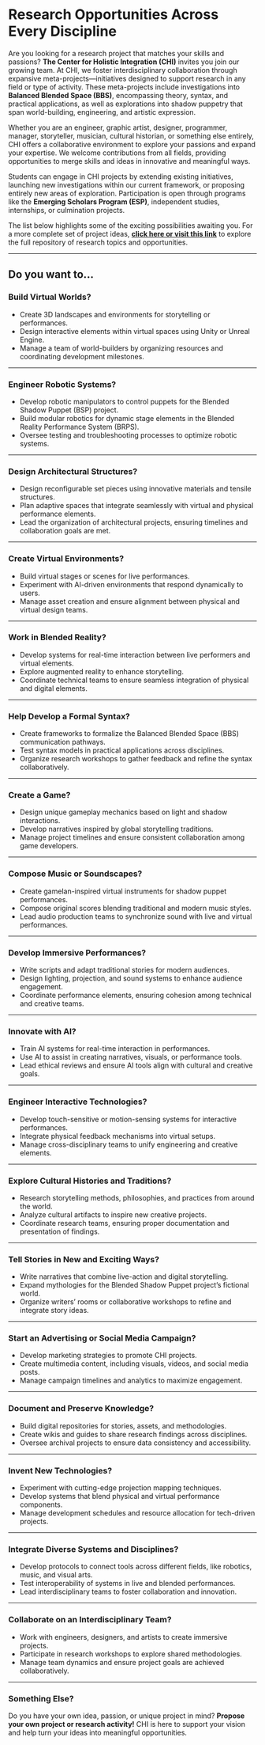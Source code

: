 # Research Opportunities Across Every Discipline

Are you looking for a research project that matches your skills and passions? **The Center for Holistic Integration (CHI)** invites you join our growing team. At CHI, we foster interdisciplinary collaboration through expansive meta-projects—initiatives designed to support research in any field or type of activity. These meta-projects include investigations into **Balanced Blended Space (BBS)**, encompassing theory, syntax, and practical applications, as well as explorations into shadow puppetry that span world-building, engineering, and artistic expression.

Whether you are an engineer, graphic artist, designer, programmer, manager, storyteller, musician, cultural historian, or something else entirely, CHI offers a collaborative environment to explore your passions and expand your expertise. We welcome contributions from all fields, providing opportunities to merge skills and ideas in innovative and meaningful ways.

Students can engage in CHI projects by extending existing initiatives, launching new investigations within our current framework, or proposing entirely new areas of exploration. Participation is open through programs like the **Emerging Scholars Program (ESP)**, independent studies, internships, or culmination projects.

The list below highlights some of the exciting possibilities awaiting you. For a more complete set of project ideas, **[click here or visit this link](#)** to explore the full repository of research topics and opportunities.

---

## Do you want to...

### Build Virtual Worlds?
- Create 3D landscapes and environments for storytelling or performances.
- Design interactive elements within virtual spaces using Unity or Unreal Engine.
- Manage a team of world-builders by organizing resources and coordinating development milestones.

---

### Engineer Robotic Systems?
- Develop robotic manipulators to control puppets for the Blended Shadow Puppet (BSP) project.
- Build modular robotics for dynamic stage elements in the Blended Reality Performance System (BRPS).
- Oversee testing and troubleshooting processes to optimize robotic systems.

---

### Design Architectural Structures?
- Design reconfigurable set pieces using innovative materials and tensile structures.
- Plan adaptive spaces that integrate seamlessly with virtual and physical performance elements.
- Lead the organization of architectural projects, ensuring timelines and collaboration goals are met.

---

### Create Virtual Environments?
- Build virtual stages or scenes for live performances.
- Experiment with AI-driven environments that respond dynamically to users.
- Manage asset creation and ensure alignment between physical and virtual design teams.

---

### Work in Blended Reality?
- Develop systems for real-time interaction between live performers and virtual elements.
- Explore augmented reality to enhance storytelling.
- Coordinate technical teams to ensure seamless integration of physical and digital elements.

---

### Help Develop a Formal Syntax?
- Create frameworks to formalize the Balanced Blended Space (BBS) communication pathways.
- Test syntax models in practical applications across disciplines.
- Organize research workshops to gather feedback and refine the syntax collaboratively.

---

### Create a Game?
- Design unique gameplay mechanics based on light and shadow interactions.
- Develop narratives inspired by global storytelling traditions.
- Manage project timelines and ensure consistent collaboration among game developers.

---

### Compose Music or Soundscapes?
- Create gamelan-inspired virtual instruments for shadow puppet performances.
- Compose original scores blending traditional and modern music styles.
- Lead audio production teams to synchronize sound with live and virtual performances.

---

### Develop Immersive Performances?
- Write scripts and adapt traditional stories for modern audiences.
- Design lighting, projection, and sound systems to enhance audience engagement.
- Coordinate performance elements, ensuring cohesion among technical and creative teams.

---

### Innovate with AI?
- Train AI systems for real-time interaction in performances.
- Use AI to assist in creating narratives, visuals, or performance tools.
- Lead ethical reviews and ensure AI tools align with cultural and creative goals.

---

### Engineer Interactive Technologies?
- Develop touch-sensitive or motion-sensing systems for interactive performances.
- Integrate physical feedback mechanisms into virtual setups.
- Manage cross-disciplinary teams to unify engineering and creative elements.

---

### Explore Cultural Histories and Traditions?
- Research storytelling methods, philosophies, and practices from around the world.
- Analyze cultural artifacts to inspire new creative projects.
- Coordinate research teams, ensuring proper documentation and presentation of findings.

---

### Tell Stories in New and Exciting Ways?
- Write narratives that combine live-action and digital storytelling.
- Expand mythologies for the Blended Shadow Puppet project’s fictional world.
- Organize writers’ rooms or collaborative workshops to refine and integrate story ideas.

---

### Start an Advertising or Social Media Campaign?
- Develop marketing strategies to promote CHI projects.
- Create multimedia content, including visuals, videos, and social media posts.
- Manage campaign timelines and analytics to maximize engagement.

---

### Document and Preserve Knowledge?
- Build digital repositories for stories, assets, and methodologies.
- Create wikis and guides to share research findings across disciplines.
- Oversee archival projects to ensure data consistency and accessibility.

---

### Invent New Technologies?
- Experiment with cutting-edge projection mapping techniques.
- Develop systems that blend physical and virtual performance components.
- Manage development schedules and resource allocation for tech-driven projects.

---

### Integrate Diverse Systems and Disciplines?
- Develop protocols to connect tools across different fields, like robotics, music, and visual arts.
- Test interoperability of systems in live and blended performances.
- Lead interdisciplinary teams to foster collaboration and innovation.

---

### Collaborate on an Interdisciplinary Team?
- Work with engineers, designers, and artists to create immersive projects.
- Participate in research workshops to explore shared methodologies.
- Manage team dynamics and ensure project goals are achieved collaboratively.

---

### Something Else?
Do you have your own idea, passion, or unique project in mind? **Propose your own project or research activity!** CHI is here to support your vision and help turn your ideas into meaningful opportunities.
